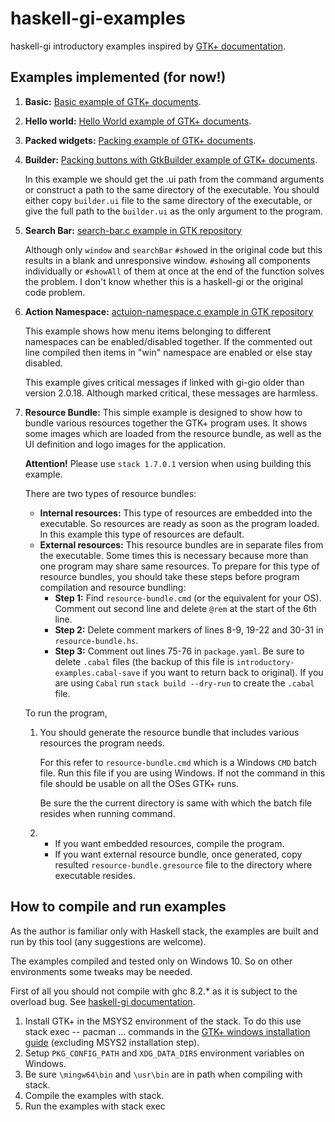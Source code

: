 # haskell-gi-examples
haskell-gi introductory examples inspired by [GTK+ documentation](https://developer.gnome.org/gtk3/stable).

## Examples implemented (for now!)
1. __Basic:__ [Basic example of GTK+ documents](https://developer.gnome.org/gtk3/stable/gtk-getting-started.html).
2. __Hello world:__ [Hello World example of GTK+ documents](https://developer.gnome.org/gtk3/stable/gtk-getting-started.html).
3. __Packed widgets:__ [Packing example of GTK+ documents](https://developer.gnome.org/gtk3/3.12/ch01s02.html).
4. __Builder:__ [Packing buttons with GtkBuilder example of GTK+ documents](https://developer.gnome.org/gtk3/stable/ch01s03.html).

    In this example we should get the .ui path from the command arguments or construct a path to the same directory of the executable.
    You should either copy `builder.ui` file to the same directory of the executable, or give the full path to the `builder.ui` as the only argument to the program.
5. __Search Bar:__ [search-bar.c example in GTK repository](https://gitlab.gnome.org/GNOME/gtk/blob/master/examples/search-bar.c)

    Although only `window` and `searchBar` `#show`ed in the original code but this results in a blank and unresponsive window. `#show`ing all components individually or `#showAll` of them at once at the end of the function solves the problem. I don't know whether this is a haskell-gi or the original code problem.
6. __Action Namespace:__ [actuion-namespace.c example in GTK repository](https://gitlab.gnome.org/GNOME/gtk/blob/master/examples/action-namespace.c)

    This example shows how menu items belonging to different namespaces can be enabled/disabled together. If the commented out line compiled then items in "win" namespace are enabled or else stay disabled.

    This example gives critical messages if linked with gi-gio older than version 2.0.18. Although marked critical, these messages are harmless.
7. __Resource Bundle:__ This simple example is designed to show how to bundle various resources together the GTK+ program uses. It shows some images which are loaded from the resource bundle, as well as the UI definition and logo images for the application.

    __Attention!__ Please use `stack 1.7.0.1` version when using building this example.

    There are two types of resource bundles:
    * __Internal resources:__ This type of resources are embedded into the executable. So resources are ready as soon as the program loaded. In this example this type of resources are default.
    * __External resources:__ This resource bundles are in separate files from the executable. Some times this is necessary because more than one program may share same resources. To prepare for this type of resource bundles, you should take these steps before program compilation and resource bundling:
        * __Step 1:__ Find `resource-bundle.cmd` (or the equivalent for your OS). Comment out second line and delete `@rem` at the start of the 6th line.
        * __Step 2:__ Delete comment markers of lines 8-9, 19-22 and 30-31 in `resource-bundle.hs`. 
        * __Step 3:__ Comment out lines 75-76 in `package.yaml`. Be sure to delete `.cabal` files (the backup of this file is `introductory-examples.cabal-save` if you want to return back to original). If you are using `Cabal` run `stack build --dry-run` to create the `.cabal` file.
    
    To run the program,
    1. You should generate the resource bundle that includes various resources the program needs. 
    
        For this refer to `resource-bundle.cmd` which is a Windows `CMD` batch file. Run this file if you are using Windows. If not the command in this file should be usable on all the OSes GTK+ runs.

        Be sure the the current directory is same with which the batch file resides when running command.
    2. * If you want embedded resources, compile the program.
        * If you want external resource bundle, once generated, copy resulted `resource-bundle.gresource` file to the directory where executable resides.

## How to compile and run examples
As the author is familiar only with Haskell stack, the examples are built and run by this tool (any suggestions are welcome).

The examples compiled and tested only on Windows 10. So on other environments some tweaks may be needed.

First of all you should not compile with ghc 8.2.* as it is subject to the overload bug. See [haskell-gi documentation](https://github.com/haskell-gi/haskell-gi).

1. Install GTK+ in the MSYS2 environment of the stack. To do this use stack exec -- pacman ... commands in the [GTK+ windows installation guide](https://www.gtk.org/download/windows.php) (excluding MSYS2 installation step).
2. Setup `PKG_CONFIG_PATH` and `XDG_DATA_DIRS` environment variables on Windows.
3. Be sure `\mingw64\bin` and `\usr\bin` are in path when compiling with stack.  
3. Compile the examples with stack.
4. Run the examples with stack exec
 
